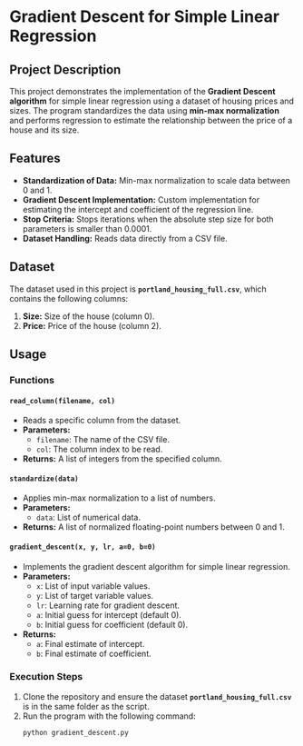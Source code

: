 # Gradient Descent for Simple Linear Regression

## **Project Description**
This project demonstrates the implementation of the **Gradient Descent algorithm** for simple linear regression using a dataset of housing prices and sizes. The program standardizes the data using **min-max normalization** and performs regression to estimate the relationship between the price of a house and its size.

## **Features**
- **Standardization of Data:** Min-max normalization to scale data between 0 and 1.
- **Gradient Descent Implementation:** Custom implementation for estimating the intercept and coefficient of the regression line.
- **Stop Criteria:** Stops iterations when the absolute step size for both parameters is smaller than 0.0001.
- **Dataset Handling:** Reads data directly from a CSV file.

## **Dataset**
The dataset used in this project is **`portland_housing_full.csv`**, which contains the following columns:
1. **Size:** Size of the house (column 0).
2. **Price:** Price of the house (column 2).

## **Usage**
### **Functions**
#### `read_column(filename, col)`
- Reads a specific column from the dataset.
- **Parameters:**
  - `filename`: The name of the CSV file.
  - `col`: The column index to be read.
- **Returns:** A list of integers from the specified column.

#### `standardize(data)`
- Applies min-max normalization to a list of numbers.
- **Parameters:**
  - `data`: List of numerical data.
- **Returns:** A list of normalized floating-point numbers between 0 and 1.

#### `gradient_descent(x, y, lr, a=0, b=0)`
- Implements the gradient descent algorithm for simple linear regression.
- **Parameters:**
  - `x`: List of input variable values.
  - `y`: List of target variable values.
  - `lr`: Learning rate for gradient descent.
  - `a`: Initial guess for intercept (default 0).
  - `b`: Initial guess for coefficient (default 0).
- **Returns:**
  - `a`: Final estimate of intercept.
  - `b`: Final estimate of coefficient.

### **Execution Steps**
1. Clone the repository and ensure the dataset **`portland_housing_full.csv`** is in the same folder as the script.
2. Run the program with the following command:
   ```bash
   python gradient_descent.py
